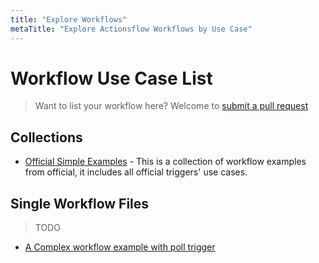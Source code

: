 ```yaml
---
title: "Explore Workflows"
metaTitle: "Explore Actionsflow Workflows by Use Case"
---
```


# Workflow Use Case List

> Want to list your workflow here? Welcome to [submit a pull request](https://github.com/actionsflow/actionsflow/edit/master/docs/explore.md)

## Collections

- [Official Simple Examples](https://github.com/actionsflow/actionsflow/tree/master/examples/actionsflow-workflow-example/workflows) - This is a collection of workflow examples from official, it includes all official triggers' use cases.

## Single Workflow Files

> TODO

- [A Complex workflow example with poll trigger](https://github.com/actionsflow/actionsflow/blob/master/examples/actionsflow-workflow-example/workflows/complex.yml)
